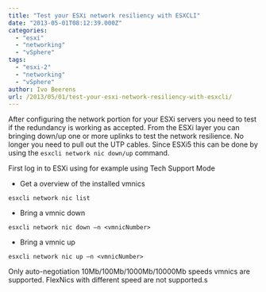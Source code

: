 ```yaml
---
title: "Test your ESXi network resiliency with ESXCLI"
date: "2013-05-01T08:12:39.000Z"
categories: 
  - "esxi"
  - "networking"
  - "vSphere"
tags: 
  - "esxi-2"
  - "networking"
  - "vSphere"
author: Ivo Beerens
url: /2013/05/01/test-your-esxi-network-resiliency-with-esxcli/
---
```


After configuring the network portion for your ESXi servers you need to test if the redundancy is working as accepted. From the ESXi layer you can bringing down/up one or more uplinks to test the network resilience. No longer you need to pull out the UTP cables. Since ESXi5 this can be done by using the `esxcli network nic down/up` command.

First log in to ESXi using for example using Tech Support Mode
- Get a overview of the installed vmnics

`esxcli network nic list`

- Bring a vmnic down

`esxcli network nic down –n <vmnicNumber>`

- Bring a vmnic up

`esxcli network nic up –n <vmnicNumber>`

Only auto-negotiation 10Mb/100Mb/1000Mb/10000Mb speeds vmnics are supported. FlexNics with different speed are not supported.s